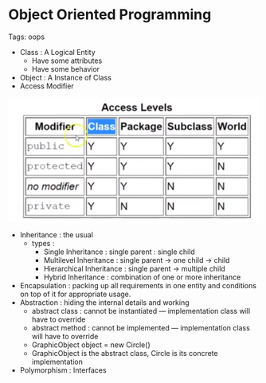# Object Oriented Programming

Tags: oops

- Class : A Logical Entity
    - Have some attributes
    - Have some behavior
- Object : A Instance of Class
- Access Modifier

![Untitled](Untitled.png)

- Inheritance : the usual
    - types :
        - Single Inheritance : single parent : single child
        - Multilevel Inheritance : single parent -> one child -> child
        - Hierarchical Inheritance : single parent -> multiple child
        - Hybrid Inheritance : combination of one or more inheritance
- Encapsulation : packing up all requirements in one entity and conditions on top of it for appropriate usage.
- Abstraction : hiding the internal details and working
    - abstract class : cannot be instantiated — implementation class will have to override
    - abstract method : cannot be implemented — implementation class will have to override
    - GraphicObject object = new Circle()
    - GraphicObject is the abstract class, Circle is its concrete implementation
- Polymorphism : Interfaces